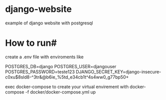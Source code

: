 # django-website
example of django website with postgresql

# How to run#
create a .env file with enviroments
like

POSTGRES_DB=django
POSTGRES_USER=djangouser
POSTGRES_PASSWORD=teste123
DJANGO_SECRET_KEY=django-insecure-c0xu$8sld8-^3tr&@b6ie_%5td_e34cb1t^4s4ww0_g77bp50+

exec docker-compose to create your virtual envirement with 
docker-compose -f docker/docker-compose.yml up